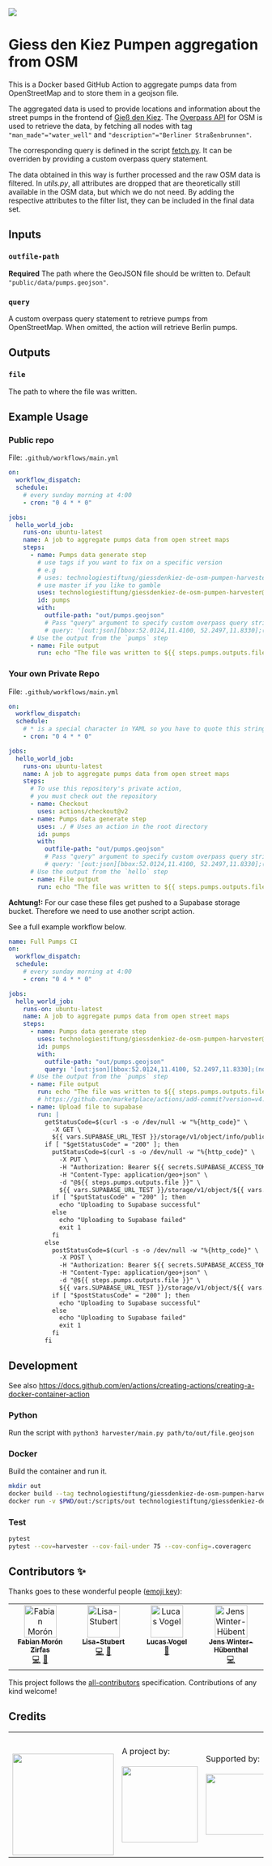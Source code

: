 ![](https://img.shields.io/badge/Built%20with%20%E2%9D%A4%EF%B8%8F-at%20Technologiestiftung%20Berlin-blue)

# Giess den Kiez Pumpen aggregation from OSM

This is a Docker based GitHub Action to aggregate pumps data from OpenStreetMap and to store them in a geojson file.

The aggregated data is used to provide locations and information about the street pumps in the frontend of [Gieß den Kiez](https://github.com/technologiestiftung/giessdenkiez-de).
The [Overpass API](http://overpass-api.de) for OSM is used to retrieve the data, by fetching all nodes with tag `"man_made"="water_well"` and `"description"="Berliner Straßenbrunnen"`.

The corresponding query is defined in the script [fetch.py](/fetch.py). It can be overriden by providing a custom overpass query statement.

The data obtained in this way is further processed and the raw OSM data is filtered. In _utils.py_, all attributes are dropped that are theoretically still available in the OSM data, but which we do not need. By adding the respective attributes to the filter list, they can be included in the final data set.

## Inputs

### `outfile-path`

**Required** The path where the GeoJSON file should be written to. Default `"public/data/pumps.geojson"`.

### `query`

A custom overpass query statement to retrieve pumps from OpenStreetMap. When omitted, the action will retrieve Berlin pumps.

## Outputs

### `file`

The path to where the file was written.

## Example Usage

### Public repo

File: `.github/workflows/main.yml`

```yml
on:
  workflow_dispatch:
  schedule:
    # every sunday morning at 4:00
    - cron: "0 4 * * 0"

jobs:
  hello_world_job:
    runs-on: ubuntu-latest
    name: A job to aggregate pumps data from open street maps
    steps:
      - name: Pumps data generate step
        # use tags if you want to fix on a specific version
        # e.g
        # uses: technologiestiftung/giessdenkiez-de-osm-pumpen-harvester@1.2.0
        # use master if you like to gamble
        uses: technologiestiftung/giessdenkiez-de-osm-pumpen-harvester@master
        id: pumps
        with:
          outfile-path: "out/pumps.geojson"
          # Pass "query" argument to specify custom overpass query string (see example below for the city of Magdeburg)
          # query: '[out:json][bbox:52.0124,11.4100, 52.2497,11.8330];(node["man_made"="water_well"];);out;>;out;'
      # Use the output from the `pumps` step
      - name: File output
        run: echo "The file was written to ${{ steps.pumps.outputs.file }}"
```

### Your own Private Repo

File: `.github/workflows/main.yml`

```yml
on:
  workflow_dispatch:
  schedule:
    # * is a special character in YAML so you have to quote this string
    - cron: "0 4 * * 0"

jobs:
  hello_world_job:
    runs-on: ubuntu-latest
    name: A job to aggregate pumps data from open street maps
    steps:
      # To use this repository's private action,
      # you must check out the repository
      - name: Checkout
        uses: actions/checkout@v2
      - name: Pumps data generate step
        uses: ./ # Uses an action in the root directory
        id: pumps
        with:
          outfile-path: "out/pumps.geojson"
          # Pass "query" argument to specify custom overpass query string (see example below for the city of Magdeburg)
          # query: '[out:json][bbox:52.0124,11.4100, 52.2497,11.8330];(node["man_made"="water_well"];);out;>;out;'
      # Use the output from the `hello` step
      - name: File output
        run: echo "The file was written to ${{ steps.pumps.outputs.file }}"
```

**Achtung!:** For our case these files get pushed to a Supabase storage bucket. Therefore we need to use another script action.

See a full example workflow below.

```yml
name: Full Pumps CI
on:
  workflow_dispatch:
  schedule:
    # every sunday morning at 4:00
    - cron: "0 4 * * 0"

jobs:
  hello_world_job:
    runs-on: ubuntu-latest
    name: A job to aggregate pumps data from open street maps
    steps:
      - name: Pumps data generate step
        uses: technologiestiftung/giessdenkiez-de-osm-pumpen-harvester@master
        id: pumps
        with:
          outfile-path: "out/pumps.geojson"
          query: '[out:json][bbox:52.0124,11.4100, 52.2497,11.8330];(node["man_made"="water_well"];);out;>;out;'
      # Use the output from the `pumps` step
      - name: File output
        run: echo "The file was written to ${{ steps.pumps.outputs.file }}"
        # https://github.com/marketplace/actions/add-commit?version=v4.4.0
      - name: Upload file to supabase
        run: |
          getStatusCode=$(curl -s -o /dev/null -w "%{http_code}" \
            -X GET \
            ${{ vars.SUPABASE_URL_TEST }}/storage/v1/object/info/public/${{ vars.SUPABASE_DATA_ASSETS_BUCKET_TEST }}/pumps.geojson)
          if [ "$getStatusCode" = "200" ]; then
            putStatusCode=$(curl -s -o /dev/null -w "%{http_code}" \
              -X PUT \
              -H "Authorization: Bearer ${{ secrets.SUPABASE_ACCESS_TOKEN_TEST }}" \
              -H "Content-Type: application/geo+json" \
              -d "@${{ steps.pumps.outputs.file }}" \
              ${{ vars.SUPABASE_URL_TEST }}/storage/v1/object/${{ vars.SUPABASE_DATA_ASSETS_BUCKET_TEST }}/pumps.geojson)
            if [ "$putStatusCode" = "200" ]; then
              echo "Uploading to Supabase successful"
            else
              echo "Uploading to Supabase failed"
              exit 1
            fi
          else
            postStatusCode=$(curl -s -o /dev/null -w "%{http_code}" \
              -X POST \
              -H "Authorization: Bearer ${{ secrets.SUPABASE_ACCESS_TOKEN_TEST }}" \
              -H "Content-Type: application/geo+json" \
              -d "@${{ steps.pumps.outputs.file }}" \
              ${{ vars.SUPABASE_URL_TEST }}/storage/v1/object/${{ vars.SUPABASE_DATA_ASSETS_BUCKET_TEST }}/pumps.geojson)
            if [ "$postStatusCode" = "200" ]; then
              echo "Uploading to Supabase successful"
            else
              echo "Uploading to Supabase failed"
              exit 1
            fi
          fi         
```

## Development

See also https://docs.github.com/en/actions/creating-actions/creating-a-docker-container-action

### Python

Run the script with `python3 harvester/main.py path/to/out/file.geojson`

### Docker

Build the container and run it.

```bash
mkdir out
docker build --tag technologiestiftung/giessdenkiez-de-osm-pumpen-harvester .
docker run -v $PWD/out:/scripts/out technologiestiftung/giessdenkiez-de-osm-pumpen-harvester path/scripts/out/outfile.json
```

### Test

```bash
pytest
pytest --cov=harvester --cov-fail-under 75 --cov-config=.coveragerc
```

## Contributors ✨

Thanks goes to these wonderful people ([emoji key](https://allcontributors.org/docs/en/emoji-key)):

<!-- ALL-CONTRIBUTORS-LIST:START - Do not remove or modify this section -->
<!-- prettier-ignore-start -->
<!-- markdownlint-disable -->
<table>
  <tbody>
    <tr>
      <td align="center" valign="top" width="14.28%"><a href="https://fabianmoronzirfas.me/"><img src="https://avatars.githubusercontent.com/u/315106?v=4?s=64" width="64px;" alt="Fabian Morón Zirfas"/><br /><sub><b>Fabian Morón Zirfas</b></sub></a><br /><a href="https://github.com/technologiestiftung/giessdenkiez-de-osm-pumpen-harvester/commits?author=ff6347" title="Code">💻</a> <a href="https://github.com/technologiestiftung/giessdenkiez-de-osm-pumpen-harvester/commits?author=ff6347" title="Documentation">📖</a></td>
      <td align="center" valign="top" width="14.28%"><a href="https://github.com/Lisa-Stubert"><img src="https://avatars.githubusercontent.com/u/61182572?v=4?s=64" width="64px;" alt="Lisa-Stubert"/><br /><sub><b>Lisa-Stubert</b></sub></a><br /><a href="https://github.com/technologiestiftung/giessdenkiez-de-osm-pumpen-harvester/commits?author=Lisa-Stubert" title="Code">💻</a> <a href="https://github.com/technologiestiftung/giessdenkiez-de-osm-pumpen-harvester/commits?author=Lisa-Stubert" title="Documentation">📖</a></td>
      <td align="center" valign="top" width="14.28%"><a href="https://github.com/vogelino"><img src="https://avatars.githubusercontent.com/u/2759340?v=4?s=64" width="64px;" alt="Lucas Vogel"/><br /><sub><b>Lucas Vogel</b></sub></a><br /><a href="https://github.com/technologiestiftung/giessdenkiez-de-osm-pumpen-harvester/commits?author=vogelino" title="Documentation">📖</a></td>
      <td align="center" valign="top" width="14.28%"><a href="https://github.com/JensWinter"><img src="https://avatars.githubusercontent.com/u/6548550?v=4?s=64" width="64px;" alt="Jens Winter-Hübenthal"/><br /><sub><b>Jens Winter-Hübenthal</b></sub></a><br /><a href="https://github.com/technologiestiftung/giessdenkiez-de-osm-pumpen-harvester/commits?author=JensWinter" title="Code">💻</a></td>
    </tr>
  </tbody>
</table>

<!-- markdownlint-restore -->
<!-- prettier-ignore-end -->

<!-- ALL-CONTRIBUTORS-LIST:END -->

This project follows the [all-contributors](https://github.com/all-contributors/all-contributors) specification. Contributions of any kind welcome!

## Credits

<table>
  <tr>
    <td>
      <a src="https://citylab-berlin.org/en/start/">
        <br />
        <br />
        <img width="200" src="https://logos.citylab-berlin.org/logo-citylab-berlin.svg" />
      </a>
    </td>
    <td>
      A project by: <a src="https://www.technologiestiftung-berlin.de/en/">
        <br />
        <br />
        <img width="150" src="https://logos.citylab-berlin.org/logo-technologiestiftung-berlin-en.svg" />
      </a>
    </td>
    <td>
      Supported by:
      <br />
      <br />
      <img width="120" src="https://logos.citylab-berlin.org/logo-berlin.svg" />
    </td>
  </tr>
</table>
